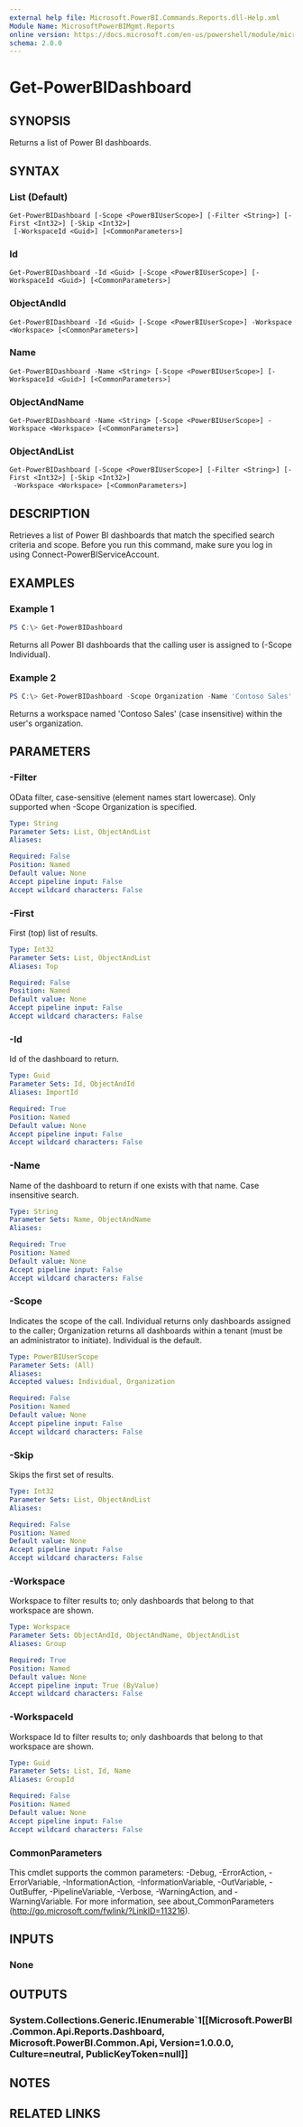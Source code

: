 ```yaml
---
external help file: Microsoft.PowerBI.Commands.Reports.dll-Help.xml
Module Name: MicrosoftPowerBIMgmt.Reports
online version: https://docs.microsoft.com/en-us/powershell/module/microsoftpowerbimgmt.reports/get-powerbidashboard?view=powerbi-ps
schema: 2.0.0
---
```


# Get-PowerBIDashboard

## SYNOPSIS
Returns a list of Power BI dashboards.

## SYNTAX

### List (Default)
```
Get-PowerBIDashboard [-Scope <PowerBIUserScope>] [-Filter <String>] [-First <Int32>] [-Skip <Int32>]
 [-WorkspaceId <Guid>] [<CommonParameters>]
```

### Id
```
Get-PowerBIDashboard -Id <Guid> [-Scope <PowerBIUserScope>] [-WorkspaceId <Guid>] [<CommonParameters>]
```

### ObjectAndId
```
Get-PowerBIDashboard -Id <Guid> [-Scope <PowerBIUserScope>] -Workspace <Workspace> [<CommonParameters>]
```

### Name
```
Get-PowerBIDashboard -Name <String> [-Scope <PowerBIUserScope>] [-WorkspaceId <Guid>] [<CommonParameters>]
```

### ObjectAndName
```
Get-PowerBIDashboard -Name <String> [-Scope <PowerBIUserScope>] -Workspace <Workspace> [<CommonParameters>]
```

### ObjectAndList
```
Get-PowerBIDashboard [-Scope <PowerBIUserScope>] [-Filter <String>] [-First <Int32>] [-Skip <Int32>]
 -Workspace <Workspace> [<CommonParameters>]
```

## DESCRIPTION
Retrieves a list of Power BI dashboards that match the specified search criteria and scope.
Before you run this command, make sure you log in using Connect-PowerBIServiceAccount. 

## EXAMPLES

### Example 1
```powershell
PS C:\> Get-PowerBIDashboard
```

Returns all Power BI dashboards that the calling user is assigned to (-Scope Individual).

### Example 2
```powershell
PS C:\> Get-PowerBIDashboard -Scope Organization -Name 'Contoso Sales'
```

Returns a workspace named 'Contoso Sales' (case insensitive) within the user's organization.

## PARAMETERS

### -Filter
OData filter, case-sensitive (element names start lowercase). Only supported when -Scope Organization is specified.

```yaml
Type: String
Parameter Sets: List, ObjectAndList
Aliases:

Required: False
Position: Named
Default value: None
Accept pipeline input: False
Accept wildcard characters: False
```

### -First
First (top) list of results.

```yaml
Type: Int32
Parameter Sets: List, ObjectAndList
Aliases: Top

Required: False
Position: Named
Default value: None
Accept pipeline input: False
Accept wildcard characters: False
```

### -Id
Id of the dashboard to return.

```yaml
Type: Guid
Parameter Sets: Id, ObjectAndId
Aliases: ImportId

Required: True
Position: Named
Default value: None
Accept pipeline input: False
Accept wildcard characters: False
```

### -Name
Name of the dashboard to return if one exists with that name. Case insensitive search.

```yaml
Type: String
Parameter Sets: Name, ObjectAndName
Aliases:

Required: True
Position: Named
Default value: None
Accept pipeline input: False
Accept wildcard characters: False
```

### -Scope
Indicates the scope of the call. Individual returns only dashboards assigned to the caller; Organization returns all dashboards within a tenant (must be an administrator to initiate). Individual is the default.

```yaml
Type: PowerBIUserScope
Parameter Sets: (All)
Aliases:
Accepted values: Individual, Organization

Required: False
Position: Named
Default value: None
Accept pipeline input: False
Accept wildcard characters: False
```

### -Skip
Skips the first set of results.

```yaml
Type: Int32
Parameter Sets: List, ObjectAndList
Aliases:

Required: False
Position: Named
Default value: None
Accept pipeline input: False
Accept wildcard characters: False
```

### -Workspace
Workspace to filter results to; only dashboards that belong to that workspace are shown.

```yaml
Type: Workspace
Parameter Sets: ObjectAndId, ObjectAndName, ObjectAndList
Aliases: Group

Required: True
Position: Named
Default value: None
Accept pipeline input: True (ByValue)
Accept wildcard characters: False
```

### -WorkspaceId
Workspace Id to filter results to; only dashboards that belong to that workspace are shown.

```yaml
Type: Guid
Parameter Sets: List, Id, Name
Aliases: GroupId

Required: False
Position: Named
Default value: None
Accept pipeline input: False
Accept wildcard characters: False
```

### CommonParameters
This cmdlet supports the common parameters: -Debug, -ErrorAction, -ErrorVariable, -InformationAction, -InformationVariable, -OutVariable, -OutBuffer, -PipelineVariable, -Verbose, -WarningAction, and -WarningVariable. For more information, see about_CommonParameters (http://go.microsoft.com/fwlink/?LinkID=113216).

## INPUTS

### None

## OUTPUTS

### System.Collections.Generic.IEnumerable`1[[Microsoft.PowerBI.Common.Api.Reports.Dashboard, Microsoft.PowerBI.Common.Api, Version=1.0.0.0, Culture=neutral, PublicKeyToken=null]]

## NOTES

## RELATED LINKS
